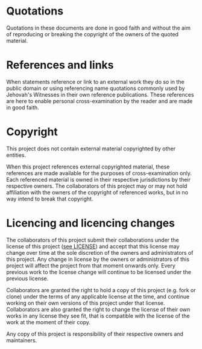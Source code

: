 # Quotations

Quotations in these documents are done in good faith and without the aim
of reproducing or breaking the copyright of the owners of the quoted material.

# References and links

When statements reference or link to an external work they do so in the public
domain or using referencing name quotations commonly used by Jehovah's Witnesses
in their own reference publications. These references are here to enable personal
cross-examination by the reader and are made in good faith.

# Copyright

This project does not contain external material copyrighted by other entities.

When this project references external copyrighted material, these references are 
made available for the purposes of cross-examination only. Each
referenced material is owned in their respective jurisdictions by their respective
owners. The collaborators of this project may or may not hold affiliation with the
owners of the copyright of referenced works, but in no way intend to break that
copyright.

# Licencing and licencing changes

The collaborators of this project submit their collaborations under the license of this
project ([see LICENSE](LICENSE)) and accept that this license may change over time at the sole
discretion of the owners and administrators of this project. Any change in license by
the owners or administrators of this project will affect the project from that moment
onwards only. Every previous work to the license change will continue to be licensed
under the previous license.

Collaborators are granted the right to hold a copy of this
project (e.g. fork or clone) under the terms of any applicable license at the time,
and continue working on their own versions of this project under that license. Collaborators
are also granted the right to change the license of their own works in any license they
see fit, that is compatible with the license of the work at the moment of their copy.

Any copy of this project is responsibility of their respective owners and maintainers.
